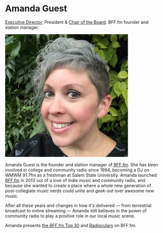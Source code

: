 # Amanda Guest

[Executive Director](../roles/executive-director.md), President & [Chair of the Board](../roles/chair.md). BFF.fm founder and station manager.

<div align="left"><img src="../../.gitbook/assets/IMG_8072.JPG" alt=""></div>

Amanda Guest is the founder and station manager of [BFF.fm](http://bff.fm/). She has been involved in college and community radio since 1994, becoming a DJ on WMWM 91.7fm as a freshman at Salem State University. Amanda launched [BFF.fm](http://bff.fm/) in 2013 out of a love of indie music and community radio, and because she wanted to create a place where a whole new generation of post-collegiate music nerds could unite and geek-out over awesome new music.

After all these years and changes in how it's delivered — from terrestrial broadcast to online streaming — Amanda still believes in the power of community radio to play a positive role in our local music scene.

Amanda presents [the BFF.fm Top 30](https://bff.fm/shows/top30) and [Radioculars](https://bff.fm/shows/radioculars) on BFF.fm.
